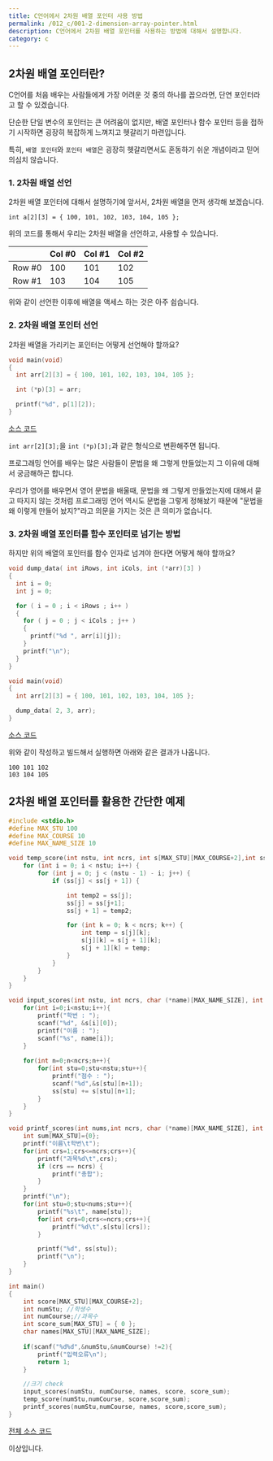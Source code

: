 ```yaml
---
title: C언어에서 2차원 배열 포인터 사용 방법
permalink: /012_c/001-2-dimension-array-pointer.html
description: C언어에서 2차원 배열 포인터를 사용하는 방법에 대해서 설명합니다.
category: c
---
```

2차원 배열 포인터란?
---


C언어를 처음 배우는 사람들에게 가장 어려운 것 중의 하나를 꼽으라면, 
단연 포인터라고 할 수 있겠습니다. 


단순한 단일 변수의 포인터는 큰 어려움이 없지만, 
배열 포인터나 함수 포인터 등을 접하기 시작하면 
굉장히 복잡하게 느껴지고 헷갈리기 마련입니다. 


특히, <code>배열 포인터</code>와 <code>포인터 배열</code>은 
굉장히 헷갈리면서도 혼동하기 쉬운 개념이라고 믿어 의심치 않습니다. 


### 1. 2차원 배열 선언


2차원 배열 포인터에 대해서 설명하기에 앞서서, 
2차원 배열을 먼저 생각해 보겠습니다. 


<code>int a[2][3] = { 100, 101, 102, 103, 104, 105 };</code>


위의 코드를 통해서 우리는 2차원 배열을 선언하고, 사용할 수 있습니다. 


|   | Col #0 | Col #1 | Col #2 |
|--|--|--|--|
| Row #0 | 100 | 101 | 102 |
| Row #1 | 103 | 104 | 105 |


위와 같이 선언한 이후에 배열을 액세스 하는 것은 아주 쉽습니다. 


### 2. 2차원 배열 포인터 선언


2차원 배열을 가리키는 포인터는 어떻게 선언해야 할까요? 


```c
void main(void)
{
  int arr[2][3] = { 100, 101, 102, 103, 104, 105 };

  int (*p)[3] = arr;

  printf("%d", p[1][2]);
}
```


[소스 코드](https://www.github.com/boyinblue/test/c/419212090/2dim_pointer1.c)


<code>int arr[2][3];</code>을 
<code>int (*p)[3];</code>과 같은 형식으로 변환해주면 됩니다. 


프로그래밍 언어를 배우는 많은 사람들이 
문법을 왜 그렇게 만들었는지 그 이유에 대해서 궁금해하곤 합니다. 


우리가 영어를 배우면서 영어 문법을 배울때, 문법을 왜 그렇게 만들었는지에 대해서 
묻고 따지지 않는 것처럼 프로그래밍 언어 역시도 문법을 그렇게 정해놨기 때문에 
"문법을 왜 이렇게 만들어 놨지?"라고 의문을 가지는 것은 큰 의미가 없습니다.


### 3. 2차원 배열 포인터를 함수 포인터로 넘기는 방법


하지만 위의 배열의 포인터를 함수 인자로 넘겨야 한다면 어떻게 해야 할까요? 


```c
void dump_data( int iRows, int iCols, int (*arr)[3] )
{
  int i = 0;
  int j = 0;

  for ( i = 0 ; i < iRows ; i++ )
  {
    for ( j = 0 ; j < iCols ; j++ )
    {
      printf("%d ", arr[i][j]);
    }
    printf("\n");
  }  
}

void main(void)
{
  int arr[2][3] = { 100, 101, 102, 103, 104, 105 };

  dump_data( 2, 3, arr);
}
```


[소스 코드](https://www.github.com/boyinblue/test/c/419212090/2dim_pointer2.c)


위와 같이 작성하고 빌드해서 실행하면 아래와 같은 결과가 나옵니다. 


```
100 101 102 
103 104 105
```


2차원 배열 포인터를 활용한 간단한 예제
---


```c
#include <stdio.h>
#define MAX_STU 100
#define MAX_COURSE 10
#define MAX_NAME_SIZE 10

void temp_score(int nstu, int ncrs, int s[MAX_STU][MAX_COURSE+2],int ss[MAX_STU]){
    for (int i = 0; i < nstu; i++) {
        for (int j = 0; j < (nstu - 1) - i; j++) {
            if (ss[j] < ss[j + 1]) {   

                int temp2 = ss[j];
                ss[j] = ss[j+1];
                ss[j + 1] = temp2;

                for (int k = 0; k < ncrs; k++) {
                    int temp = s[j][k];
                    s[j][k] = s[j + 1][k];
                    s[j + 1][k] = temp;
                }
            }
        }
    }
}

void input_scores(int nstu, int ncrs, char (*name)[MAX_NAME_SIZE], int s[MAX_STU][MAX_COURSE+2],int ss[MAX_STU]){
    for(int i=0;i<nstu;i++){
	    printf("학번 : ");
        scanf("%d", &s[i][0]);
        printf("이름 : ");
        scanf("%s", name[i]);
    }
    
    for(int n=0;n<ncrs;n++){
        for(int stu=0;stu<nstu;stu++){
            printf("점수 : ");
            scanf("%d",&s[stu][n+1]);
            ss[stu] += s[stu][n+1];
        }
    }
}

void printf_scores(int nums,int ncrs, char (*name)[MAX_NAME_SIZE], int s[MAX_STU][MAX_COURSE+2],int ss[MAX_STU]){
    int sum[MAX_STU]={0};
    printf("이름\t학번\t");
    for(int crs=1;crs<=ncrs;crs++){
        printf("과목%d\t",crs);
        if (crs == ncrs) {
            printf("총합");
        }
    }
    printf("\n");
    for(int stu=0;stu<nums;stu++){
        printf("%s\t", name[stu]);
    	for(int crs=0;crs<=ncrs;crs++){  
            printf("%d\t",s[stu][crs]);
    	}

    	printf("%d", ss[stu]);       
    	printf("\n");
    }
}

int main()
{
    int score[MAX_STU][MAX_COURSE+2];
    int numStu; //학생수
    int numCourse;//과목수 
    int score_sum[MAX_STU] = { 0 };
    char names[MAX_STU][MAX_NAME_SIZE];
    
    if(scanf("%d%d",&numStu,&numCourse) !=2){
        printf("입력오류\n");
        return 1;
    }

    //크기 check
    input_scores(numStu, numCourse, names, score, score_sum);
    temp_score(numStu,numCourse, score,score_sum);
    printf_scores(numStu,numCourse, names, score,score_sum);
}
```


[전체 소스 코드](https://raw.githubusercontent.com/boyinblue/test/main/c/419212090/score.c)


이상입니다. 
